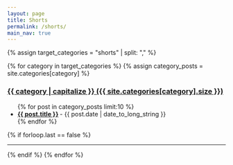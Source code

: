 ```yaml
---
layout: page
title: Shorts
permalink: /shorts/
main_nav: true
---
```


{% assign target_categories = "shorts" | split: "," %}

{% for category in target_categories %}
  {% assign category_posts = site.categories[category] %}
  <h3 id="{{category}}">
    <a href="{{ site.baseurl }}/category/{{ category }}/">{{ category | capitalize }} ({{ site.categories[category].size }})</a>
  </h3>
  <ul class="posts-list">
  {% for post in category_posts limit:10 %}
    <li>
      <strong>
        <a href="{{ post.url | prepend: site.baseurl }}">{{ post.title }}</a>
      </strong>
      <span class="post-date">- {{ post.date | date_to_long_string }}</span>
    </li>
  {% endfor %}
  </ul>
  {% if forloop.last == false %}<hr>{% endif %}
{% endfor %}
<br>

